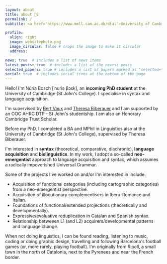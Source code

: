 ```yaml
---
layout: about
title: about 🙋‍♀️
permalink: /
subtitle: <a href='https://www.mmll.cam.ac.uk/dtal'>University of Cambridge</a>. nb611 [at] cam.ac.uk

profile:
  align: right
  image: websitephoto.png
  image_circular: false # crops the image to make it circular
  address:

news: true  # includes a list of news items
latest_posts: true  # includes a list of the newest posts
selected_papers: true # includes a list of papers marked as "selected={true}"
social: true  # includes social icons at the bottom of the page
---
```


Hello! I'm Núria Bosch [ˈnuɾiə βɔsk], an **incoming PhD student** at the University of Cambridge (St John's College). I specialise in syntax and language acquisition.

I'm supervised by [Bert Vaux](https://www.mmll.cam.ac.uk/bv230) and [Theresa Biberauer](https://www.mmll.cam.ac.uk/dr-theresa-biberauer) and I am supported by an OOC AHRC DTP - St John's studentship. I am also an Honorary Cambridge Trust Scholar.

Before my PhD, I completed a BA and MPhil in Linguistics also at the University of Cambridge (St John's College), supervised by Theresa Biberauer.

I'm interested in **syntax** (theoretical, comparative, diachronic), **language acquisition** and **biolinguistics**. In my work, I adopt a so-called **neo-emergentist** approach to language acquisition and syntax, which assumes a radically impoverished Universal Grammar.

Some of the projects I've worked on and/or I'm interested in include:

- Acquisition of functional categories (including cartographic categories) from a neo-emergentist perspective.
- Acquisition of illocutionary complementisers in Ibero-Romance and Italian.
- Foundations of functional/extended projections (theoretically and developmentally).
- Expressive/evaluative reduplication in Catalan and Spanish syntax.
- Relationship betweeen L1 (and L2) acquirers/developmental patterns and language change. 

When not doing linguistics, I can be found reading, listening to music, coding or doing graphic design, travelling and following Barcelona's football games (or, more rarely, playing football). I'm originally from Ripoll, a small town in the north of Catalonia, next to the Pyrenees and near the French border.
